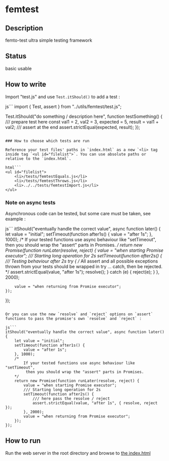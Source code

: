# femtest

## Description

femto-test ultra simple testing framework

## Status

basic usable

## How to write

Import "test.js" and use `Test.itShould()` to add a test :

js```
import { Test, assert } from "../utils/femtest/test.js";

Test.itShould("do something / description here", function testSomething() {
    /// prepare test here
    const val1 = 2, val2 = 3, expected = 5, result = val1 + val2;
    /// assert at the end
    assert.strictEqual(expected, result);
});
```

### How to choose which tests are run

Reference your test files' paths in `index.html` as a new `<li> tag inside tag `<ul id="filelist">`. You can use absolute paths or relative to the `index.html`.

html```
<ul id="filelist">
    <li>/tests/femtestEquals.js</li>
    <li>/tests/femtestThrows.js</li>
    <li>../../tests/femtestImport.js</li>
</ul>
```

### Note on async tests

Asynchronous code can be tested, but some care must be taken, see example :

js```
itShould("eventually handle the correct value", async function later() {
    let value = "initial";
    setTimeout(function after1s() {
        value = "after 1s";
    }, 1000);
    /*
        If your tested functions use async behaviour like "setTimeout",
         then you should wrap the "assert" parts in Promises.
    */
    return new Promise(function runLater(resolve, reject) {
        value = "when starting Promise executor";
        /// Starting long operation for 2s
        setTimeout(function after2s() {
            /// Testing behaviour after 2s
            try {
                /*
                    All assert and all possible exceptions thrown from your tests
                     should be wrapped in try ... catch, then be rejected.
                */
                assert.strictEqual(value, "after 1s");
                resolve();
            } catch (e) {
                reject(e);
            }
        }, 2000);

        value = "when returning from Promise executor";
    });
});
```

Or you can use the new `resolve` and `reject` options on `assert` functions to pass the promise's own `resolve` and `reject` :

js```
itShould("eventually handle the correct value", async function later() {
    let value = "initial";
    setTimeout(function after1s() {
        value = "after 1s";
    }, 1000);
    /*
        If your tested functions use async behaviour like "setTimeout",
         then you should wrap the "assert" parts in Promises.
    */
    return new Promise(function runLater(resolve, reject) {
        value = "when starting Promise executor";
        /// Starting long operation for 2s
        setTimeout(function after2s() {
            /// here pass the resolve / reject
            assert.strictEqual(value, "after 1s", { resolve, reject });
        }, 2000);
        value = "when returning from Promise executor";
    });
});
```

## How to run

Run the web server in the root directory and browse to [the index.html](http://0.0.0.0:8000/utils/femtest/index.html)
